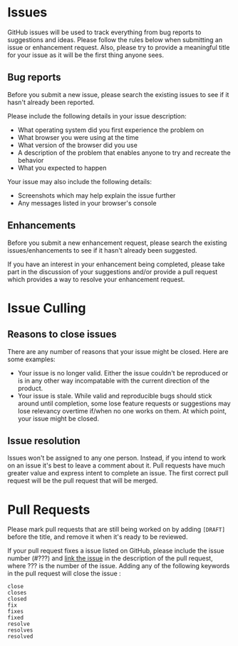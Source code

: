# Issues

GitHub issues will be used to track everything from bug reports to suggestions and ideas.  Please follow the rules below when submitting an issue or enhancement request.  Also, please try to provide a meaningful title for your issue as it will be the first thing anyone sees.

## Bug reports

Before you submit a new issue, please search the existing issues to see if it hasn't already been reported.

Please include the following details in your issue description:
* What operating system did you first experience the problem on 
* What browser you were using at the time
* What version of the browser did you use
* A description of the problem that enables anyone to try and recreate the behavior
* What you expected to happen

Your issue may also include the following details:
* Screenshots which may help explain the issue further
* Any messages listed in your browser's console

## Enhancements

Before you submit a new enhancement request, please search the existing issues/enhancements to see if it hasn't already been suggested.

If you have an interest in your enhancement being completed, please take part in the discussion of your suggestions and/or provide a pull request which provides a way to resolve your enhancement request.

# Issue Culling

## Reasons to close issues

There are any number of reasons that your issue might be closed.  Here are some examples:

* Your issue is no longer valid.  Either the issue couldn't be reproduced or is in any other way incompatable with the current direction of the product.
* Your issue is stale.  While valid and reproducible bugs should stick around until completion, some lose feature requests or suggestions may lose relevancy overtime if/when no one works on them.  At which point, your issue might be closed.

## Issue resolution

Issues won't be assigned to any one person.  Instead, if you intend to work on an issue it's best to leave a comment about it.  Pull requests have much greater value and express intent to complete an issue.  The first correct pull request will be the pull request that will be merged.

# Pull Requests

Please mark pull requests that are still being worked on by adding `[DRAFT]` before the title, and remove it when it's ready to be reviewed.  

If your pull request fixes a issue listed on GitHub, please include the issue number (#???) and [link the issue](https://docs.github.com/en/issues/tracking-your-work-with-issues/linking-a-pull-request-to-an-issue) in the description of the pull request, where ??? is the number of the issue.  Adding any of the following keywords in the pull request will close the issue : 

```
close
closes
closed
fix
fixes
fixed
resolve
resolves
resolved
```
